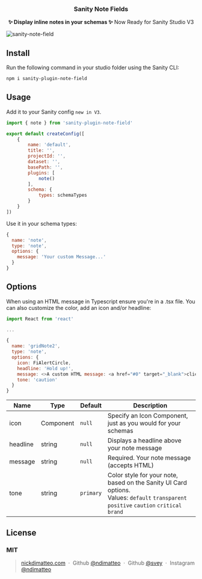 <h3 align="center">
  Sanity Note Fields
</h3>
<p align="center">
  <strong>✨ Display inline notes in your schemas ✨</strong>
  Now Ready for Sanity Studio V3
</p>

![sanity-note-field](https://user-images.githubusercontent.com/737188/110528285-fcad1600-80e5-11eb-9551-1809cb8c42a3.png)

## Install

Run the following command in your studio folder using the Sanity CLI:

```sh
npm i sanity-plugin-note-field
```

## Usage

Add it to your Sanity config `new in V3`.

```js
import { note } from 'sanity-plugin-note-field'

export default createConfig([
	{
		name: 'default',
		title: '',
		projectId: '',
		dataset: '',
		basePath: '',
		plugins: [
			note()
		],
		schema: {
			types: schemaTypes
		}
	}
])
```

Use it in your schema types:

```js
{
  name: 'note',
  type: 'note',
  options: {
    message: 'Your custom Message...'
  }
}
```

## Options

When using an HTML message in Typescript ensure you're in a .tsx file.
You can also customize the color, add an icon and/or headline:

```js
import React from 'react'

...

{
  name: 'gridNote2',
  type: 'note',
  options: {
    icon: FiAlertCircle,
    headline: 'Hold up!',
    message: <>A custom HTML message: <a href="#0" target="_blank">click here</a></>,
    tone: 'caution'
  }
}
```

| Name     | Type      | Default   | Description                                                    |
| -------- | --------- | --------- | -------------------------------------------------------------- | 
| icon     | Component | `null`    | Specify an Icon Component, just as you would for your schemas  |
| headline | string    | `null`    | Displays a headline above your note message                    |
| message  | string    | `null`    | Required. Your note message (accepts HTML)                     |
| tone     | string    | `primary` | Color style for your note, based on the Sanity UI Card options. <br />Values: `default` `transparent` `positive` `caution` `critical` `brand` |



## License

### MIT
> [nickdimatteo.com](https://nickdimatteo.com) &nbsp;&middot;&nbsp;
> Github [@ndimatteo](https://github.com/ndimatteo) &nbsp;&middot;&nbsp;
> Github [@svey](https://github.com/svey-xyz) &nbsp;&middot;&nbsp;
> Instagram [@ndimatteo](https://instagram.com/ndimatteo)
